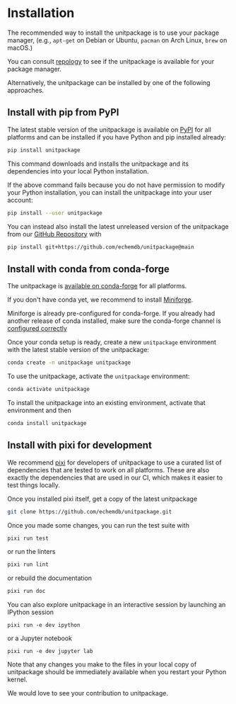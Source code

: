 Installation
============

The recommended way to install the unitpackage is to use your package manager,
(e.g., `apt-get` on Debian or Ubuntu, `pacman` on Arch Linux, `brew` on macOS.)

You can consult [repology](https://repology.org/project/python:unitpackage/packages)
to see if the unitpackage is available for your package manager.

Alternatively, the unitpackage can be installed by one of the following
approaches.

Install with pip from PyPI
--------------------------

The latest stable version of the unitpackage is available on
[PyPI](https://pypi.org/project/unitpackage/) for all platforms and can be
installed if you have Python and pip installed already:

```sh
pip install unitpackage
```

This command downloads and installs the unitpackage and its dependencies into
your local Python installation.

If the above command fails because you do not have permission to modify your
Python installation, you can install the unitpackage into your user account:

```sh
pip install --user unitpackage
```

You can instead also install the latest unreleased version of the unitpackage
from our [GitHub Repository](https://github.com/echemdb/unitpackage) with

```sh
pip install git+https://github.com/echemdb/unitpackage@main
```

Install with conda from conda-forge
-----------------------------------

The unitpackage is [available on
conda-forge](https://github.com/conda-forge/unitpackage-feedstock) for all
platforms.

If you don't have conda yet, we recommend to install
[Miniforge](https://github.com/conda-forge/miniforge).

Miniforge is already pre-configured for conda-forge. If you already had another
release of conda installed, make sure the conda-forge channel is
[configured correctly](https://conda-forge.org/docs/user/introduction/#how-can-i-install-packages-from-conda-forge)

Once your conda setup is ready, create a new `unitpackage` environment with
the latest stable version of the unitpackage:

```sh
conda create -n unitpackage unitpackage
```

To use the unitpackage, activate the `unitpackage` environment:

```sh
conda activate unitpackage
```

To install the unitpackage into an existing environment, activate that environment and then

```sh
conda install unitpackage
```

Install with pixi for development
--------------------------------

We recommend [pixi](https://pixi.sh) for developers of unitpackage to use a
curated list of dependencies that are tested to work on all platforms. These
are also exactly the dependencies that are used in our CI, which makes it
easier to test things locally.

Once you installed pixi itself, get a copy of the latest unitpackage

```sh
git clone https://github.com/echemdb/unitpackage.git
```

Once you made some changes, you can run the test suite with

```sh
pixi run test
```

or run the linters

```sh
pixi run lint
```

or rebuild the documentation

```sh
pixi run doc
```

You can also explore unitpackage in an interactive session by launching an IPython session

```
pixi run -e dev ipython
```

or a Jupyter notebook

```
pixi run -e dev jupyter lab
```

Note that any changes you make to the files in your local copy of unitpackage
should be immediately available when you restart your Python kernel.

We would love to see your contribution to unitpackage.
